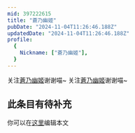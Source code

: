 ```yaml
---
mid: 397222615
title: "蒼乃幽姬"
pubDate: "2024-11-04T11:26:46.188Z"
updatedDate: "2024-11-04T11:26:46.188Z"
profile:
  {
    Nickname: ["蒼乃幽姬"],
  }
---
```


关注[蒼乃幽姬](https://space.bilibili.com/397222615)谢谢喵~ 关注[蒼乃幽姬](https://space.bilibili.com/397222615)谢谢喵~

## 此条目有待补充
你可以在[这里](https://github.com/Yuhanawa/VTuber.ICU-Content/edit/master/v/蒼乃幽姬/index.md)编辑本文
